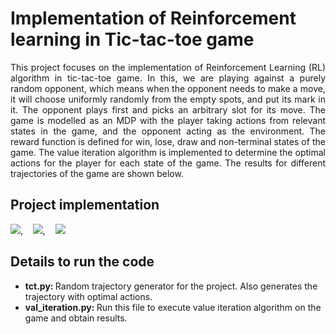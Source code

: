 # Implementation of Reinforcement learning in Tic-tac-toe game

<p align="justify">
This project focuses on the implementation of Reinforcement Learning (RL) algorithm in tic-tac-toe game. In this, we are playing against a purely random opponent, which means when the opponent needs to make a move, it will choose uniformly randomly from the empty spots, and put its mark in it. The opponent plays first and picks an arbitrary slot for its move. The game is modelled as an MDP with the player taking actions from relevant states in the game, and the opponent acting as the environment. The reward function is defined for win, lose, draw and non-terminal states of the game. The value iteration algorithm is implemented to determine the optimal actions for the player for each state of the game. The results for different trajectories of the game are shown below.
</p>

## Project implementation 
<p align="center">
  
  <img src = "https://user-images.githubusercontent.com/4907348/229299436-56deb00b-ccad-4039-8220-4fae9a6667c4.jpg"/>, &nbsp;&nbsp; <img src = "https://user-images.githubusercontent.com/4907348/229299472-e1bb4413-920f-4ff1-bdf5-7b6471947e5c.jpg"/>, &nbsp;&nbsp; <img src = "https://user-images.githubusercontent.com/4907348/229299489-f6d58094-7011-48cb-9db0-9b5fbae49c8c.jpg"/> 

</p>

## Details to run the code

* <b> tct.py: </b> Random trajectory generator for the project. Also generates the trajectory with optimal actions.
* <b> val_iteration.py: </b> Run this file to execute value iteration algorithm on the game and obtain results.
